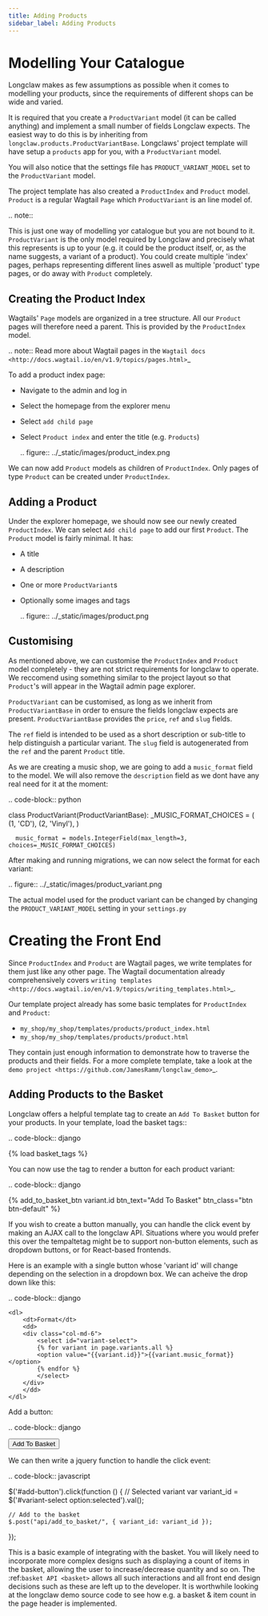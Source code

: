 ```yaml
---
title: Adding Products
sidebar_label: Adding Products
---
```


Modelling Your Catalogue
========================

Longclaw makes as few assumptions as possible when it comes to modelling your products, since the
requirements of different shops can be wide and varied.

It is required that you create a ``ProductVariant`` model (it can be called anything) and implement
a small number of fields Longclaw expects.
The easiest way to do this is by inheriting from ``longclaw.products.ProductVariantBase``.
Longclaws' project template will have setup a ``products`` app for you, with a ``ProductVariant`` model.

You will also notice that the settings file has ``PRODUCT_VARIANT_MODEL`` set to the ``ProductVariant`` model.

The project template has also created a ``ProductIndex`` and ``Product`` model.
``Product`` is a regular Wagtail ``Page`` which ``ProductVariant`` is an line model of.

.. note::

  This is just one way of modelling yor catalogue but you are not bound to it. ``ProductVariant`` is the only model
  required by Longclaw and precisely what this represents is up to your (e.g. it could be the product itself, or, as the name
  suggests, a variant of a product). You could create multiple 'index' pages, perhaps representing different lines
  aswell as multiple 'product' type pages, or do away with ``Product`` completely.


Creating the Product Index
--------------------------
Wagtails' ``Page`` models are organized in a tree structure. All our ``Product`` pages will therefore
need a parent. This is provided by the  ``ProductIndex`` model.

.. note::
  Read more about Wagtail pages in the `Wagtail docs <http://docs.wagtail.io/en/v1.9/topics/pages.html>`_

To add a product index page:

- Navigate to the admin and log in
- Select the homepage from the explorer menu
- Select ``add child page``
- Select ``Product index`` and enter the title (e.g. `Products`)

  .. figure:: ../_static/images/product_index.png

We can now add ``Product`` models as children of ``ProductIndex``. Only pages of type ``Product`` can be created under ``ProductIndex``.

Adding a Product
----------------

Under the explorer homepage, we should now see our newly created ``ProductIndex``. We can select ``Add child page`` to add our first
``Product``. The ``Product`` model is fairly minimal. It has:

- A title
- A description
- One or more ``ProductVariant``s
- Optionally some images and tags

  .. figure:: ../_static/images/product.png


Customising
------------
As mentioned above, we can customise the ``ProductIndex`` and ``Product`` model completely - they
are not strict requirements for longclaw to operate. We reccomend using something similar to
the project layout so that ``Product``'s will appear in the Wagtail admin page explorer.

``ProductVariant`` can be customised, as long as we inherit from ``ProductVariantBase`` in order to ensure
the fields longclaw expects are present.
``ProductVariantBase`` provides the ``price``, ``ref`` and ``slug`` fields.

The ``ref`` field is intended to be used as a short description or sub-title to help distinguish a particular variant.
The ``slug`` field is autogenerated from the ``ref`` and the parent ``Product`` title.

As we are creating a music shop, we are going to add a ``music_format`` field to the model. We will also
remove the ``description`` field as we dont have any real need for it at the moment:

.. code-block:: python

  class ProductVariant(ProductVariantBase):
      _MUSIC_FORMAT_CHOICES = (
        (1, 'CD'),
        (2, 'Vinyl'),
      )

      music_format = models.IntegerField(max_length=3, choices=_MUSIC_FORMAT_CHOICES)

After making and running migrations, we can now select the format for each variant:

  .. figure:: ../_static/images/product_variant.png

The actual model used for the product variant can be changed by changing the ``PRODUCT_VARIANT_MODEL`` setting in your ``settings.py``

Creating the Front End
=======================

Since ``ProductIndex`` and ``Product`` are Wagtail pages, we write templates for them just like any other page.
The Wagtail documentation already comprehensively covers `writing templates <http://docs.wagtail.io/en/v1.9/topics/writing_templates.html>`_.

Our template project already has some basic templates for ``ProductIndex`` and ``Product``:

- ``my_shop/my_shop/templates/products/product_index.html``
- ``my_shop/my_shop/templates/products/product.html``

They contain just enough information to demonstrate how to traverse the products and their fields.
For a more complete template, take a look at the `demo project <https://github.com/JamesRamm/longclaw_demo>`_.

Adding Products to the Basket
-----------------------------

Longclaw offers a helpful template tag to create an ``Add To Basket`` button for your products.
In your template, load the basket tags::

.. code-block:: django

  {% load basket_tags %}

You can now use the tag to render a button for each product variant:

.. code-block:: django

  {% add_to_basket_btn variant.id btn_text="Add To Basket" btn_class="btn btn-default" %}


If you wish to create a button manually, you can handle the click event by making an AJAX call to the longclaw API.
Situations where you would prefer this over the tempaltetag might be to support non-button elements, such as
dropdown buttons, or for React-based frontends.

Here is an example with a single button whose 'variant id' will change depending on the selection in a dropdown box.
We can acheive the drop down like this:

.. code-block:: django

    <dl>
        <dt>Format</dt>
        <dd>
        <div class="col-md-6">
            <select id="variant-select">
            {% for variant in page.variants.all %}
            <option value="{{variant.id}}">{{variant.music_format}}</option>
            {% endfor %}
            </select>
        </div>
        </dd>
    </dl>

Add a button:

.. code-block:: django

  <button id="add-button">Add To Basket</button>

We can then write a jquery function to handle the click event:

.. code-block:: javascript

  $('#add-button').click(function () {
    // Selected variant
    var variant_id = $('#variant-select option:selected').val();

    // Add to the basket
    $.post("api/add_to_basket/", { variant_id: variant_id });
  });

This is a basic example of integrating with the basket. You will likely need to incorporate more
complex designs such as displaying a count of items in the basket, allowing the user to increase/decrease
quantity and so on. The :ref:`basket API <basket>` allows all such interactions and all front end design decisions such as these are left up to the developer.
It is worthwhile looking at the longclaw demo source code to see how e.g. a basket & item count in the page header is implemented.
